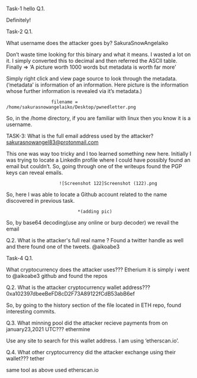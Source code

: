Task-1 hello
Q.1.


Definitely!

Task-2
Q.1.

What username does the attacker goes by?
SakuraSnowAngelaiko


Don’t waste time looking for this binary and what it means. I wasted a lot on it. I simply converted this to decimal and then referred the ASCII table.
Finally => ‘A picture worth 1000 words but metadata is worth far more’

Simply right click and view page source to look through the metadata.
(‘metadata’ is information of an information. Here picture is the information whose further information is revealed via it’s metadata.)


                     filename = /home/sakurasnowangelaiko/Desktop/pwnedletter.png

                     
So, in the /home directory, if you are familiar with linux then you know it is a username.




TASK-3:
What is the full email address used by the attacker?
                           sakurasnowangel83@protonmail.com


This one was way too tricky and I too learned something new here. Initially I was trying to locate a LinkedIn profile
where I could have possibly found an email but couldn’t.
So, going through one of the writeups found the PGP keys can reveal emails.






                        ![Screenshot 122]Screenshot (122).png





So, here I was able to locate a Github account related to the name discovered in previous task.



                               *(adding pic)


So, by base64 decoding(use any online or burp decoder) we revail the email

Q.2.
What is the attacker's full real name ?
Found a twitter handle as well and there found one of the tweets.
@aikoabe3



Task-4
Q.1.

What cryptocurrency does the attacker uses???
Etherium it is
simply i went to @aikoabe3 github and found the repos

Q.2.
What is the attacker cryptocurrency wallet address???
0xa102397dbeeBeFD8cD2F73A89122fCdB53abB6ef

So, by going to the history section of the file located in ETH repo, found interesting commits.



Q.3.
What minning pool did the attacker recieve payments from on january23,2021 UTC???
ethermine



Use any site to search for this wallet address. I am using ‘etherscan.io’.



Q.4.
What other cryptocurrency did the attacker exchange using their wallet???
tether

same tool as above used etherscan.io

